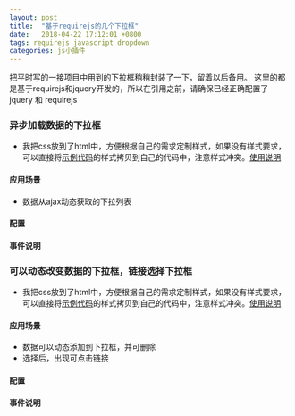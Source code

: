 ```yaml
---
layout: post
title:  "基于requirejs的几个下拉框"
date:   2018-04-22 17:12:01 +0800
tags: requirejs javascript dropdown
categories: js小插件
---
```


把平时写的一接项目中用到的下拉框稍稍封装了一下，留着以后备用。 这里的都是基于requirejs和jquery开发的，所以在引用之前，请确保已经正确配置了jquery 和 requirejs

<!--break-->


### 异步加载数据的下拉框

- 我把css放到了html中，方便根据自己的需求定制样式，如果没有样式要求，可以直接将[示例代码](https://github.com/haiwera-silk-cd/RequireSimplePlugins/blob/master/dropdown/load-dropdown-select.html)的样式拷贝到自己的代码中，注意样式冲突。[使用说明](https://github.com/haiwera-silk-cd/RequireSimplePlugins/blob/master/dropdown/load-dropdown-select.md)

#### 应用场景

* 数据从ajax动态获取的下拉列表


#### 配置

#### 事件说明

### 可以动态改变数据的下拉框，链接选择下拉框

- 我把css放到了html中，方便根据自己的需求定制样式，如果没有样式要求，可以直接将[示例代码](https://github.com/haiwera-silk-cd/RequireSimplePlugins/blob/master/dropdown/link-dropdown-select.html)的样式拷贝到自己的代码中，注意样式冲突。[使用说明](https://github.com/haiwera-silk-cd/RequireSimplePlugins/blob/master/dropdown/link-dropdown-select.md)

#### 应用场景

* 数据可以动态添加到下拉框，并可删除
* 选择后，出现可点击链接

#### 配置

#### 事件说明
